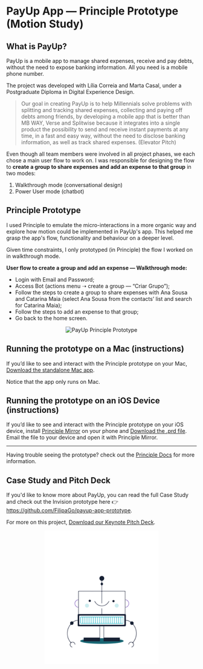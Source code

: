 # PayUp App — Principle Prototype (Motion Study)

## What is PayUp?

PayUp is a mobile app to manage shared expenses, receive and pay debts, without the need to expose banking information. All you need is a mobile phone number.

The project was developed with Lília Correia and Marta Casal, under a Postgraduate Diploma in Digital Experience Design.

> Our goal in creating PayUp is to help Millennials solve problems with splitting and tracking shared expenses, collecting and paying off debts among friends, by developing a mobile app that is better than MB WAY, Verse and Splitwise because it integrates into a single product the possibility to send and receive instant payments at any time, in a fast and easy way, without the need to disclose banking information, as well as track shared expenses. (Elevator Pitch)

Even though all team members were involved in all project phases, we each chose a main user flow to work on. I was responsible for designing the flow to **create a group to share expenses and add an expense to that group** in two modes:

1. Walkthrough mode (conversational design)
2. Power User mode (chatbot)

## Principle Prototype

I used Principle to emulate the micro-interactions in a more organic way and explore how motion could be implemented in PayUp's app. This helped me grasp the app's flow, functionality and behaviour on a deeper level.

Given time constraints, I only prototyped (in Principle) the flow I worked on in walkthrough mode.

**User flow to create a group and add an expense — Walkthrough mode:**

*	Login with Email and Password;
*	Access Bot (actions menu ➝ create a group — “Criar Grupo”);
*	Follow the steps to create a group to share expenses with Ana Sousa and Catarina Maia (select Ana Sousa from the contacts’ list and search for Catarina Maia);
*	Follow the steps to add an expense to that group;
* Go back to the home screen.

<p align="center">
<img src="https://github.com/FilipaGo/payup-app-prototype-principle/raw/master/_images_readme/payup_demo.gif" alt="PayUp Principle Prototype" width="250"/>
</p>

## Running the prototype on a Mac (instructions)
If you’d like to see and interact with the Principle prototype on your Mac, [Download the standalone Mac app](https://github.com/FilipaGo/payup-app-prototype-principle/raw/master/09_bot-walkthrough.zip).

Notice that the app only runs on Mac.

## Running the prototype on an iOS Device (instructions)
If you’d like to see and interact with the Principle prototype on your iOS device, install [Principle Mirror](https://itunes.apple.com/us/app/principle-mirror-ui-design/id991911319?ls=1&mt=8) on your phone and [Download the .prd file](https://github.com/FilipaGo/payup-app-prototype-principle/raw/master/09_bot-walkthrough.prd). Email the file to your device and open it with Principle Mirror.

***

Having trouble seeing the prototype? check out the [Principle Docs](http://principleformac.com/docs.html#sharing) for more information.

## Case Study and Pitch Deck

If you'd like to know more about PayUp, you can read the full Case Study and check out the Invision prototype here 👉 https://github.com/FilipaGo/payup-app-prototype.

For more on this project, [Download our Keynote Pitch Deck](https://github.com/FilipaGo/payup-app-prototype-principle/raw/master/_docs_readme/pitch_deck.zip).

<p align="center">
<img src="https://raw.githubusercontent.com/FilipaGo/payup-app-prototype-principle/master/_images_readme/payup-bot.gif" alt="PayUp Bot jumping up and down animation" width="300">
</p>

